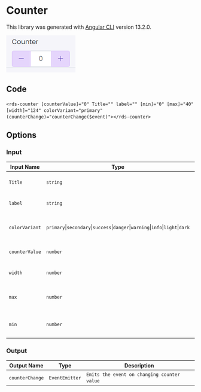 # Counter

This library was generated with [Angular CLI](https://github.com/angular/angular-cli) version 13.2.0.
<p align="left">
<img src="../../assets/Counter.png" alt="Counter"/>
<p/>

## Code

`<rds-counter
  [counterValue]="0"
  Title=""
  label=""
  [min]="0"
  [max]="40"
  [width]="124"
  colorVariant="primary"
  (counterChange)="counterChange($event)"></rds-counter>`
  
## Options
### Input
<!-- prettier-ignore -->
| Input Name                  | Type                             |Example| Description                                                                  |
| --------------------------- | -------------------------------- |------------| ---------------------------------------------------------------------------- |
| `Title`                   |  `string`                         | "Counter"|Add the title of the counter|
| `label`                | `string`                           |"Counter"|For Adding the label for the counter       |
| `colorVariant`                | `primary`\|`secondary`\|`success`\|`danger`\|`warning`\|`info`\|`light`\|`dark`|"danger"|For specifing the type of the counter    |
| `counterValue`                     | `number`                            |"false"|Shows the alert on load time  | 
| `width`                     | `number`                            |"false"|Sets visibility of alert  |   
| `max`                | `number`                           |"40"|Specify the maximum value for counter     |
| `min`                | `number`                           |"0"|Specify the minimum value for counter |


### Output
| Output Name                 | Type          | Description                     |      
| --------------------------- | --------------|------------------|
| `counterChange`                 |  `EventEmitter`  | `Emits the event on changing counter value`  |
